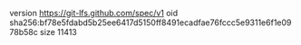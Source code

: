 version https://git-lfs.github.com/spec/v1
oid sha256:bf78e5fdabd5b25ee6417d5150ff8491ecadfae76fccc5e9311e6f1e0978b58c
size 11413
